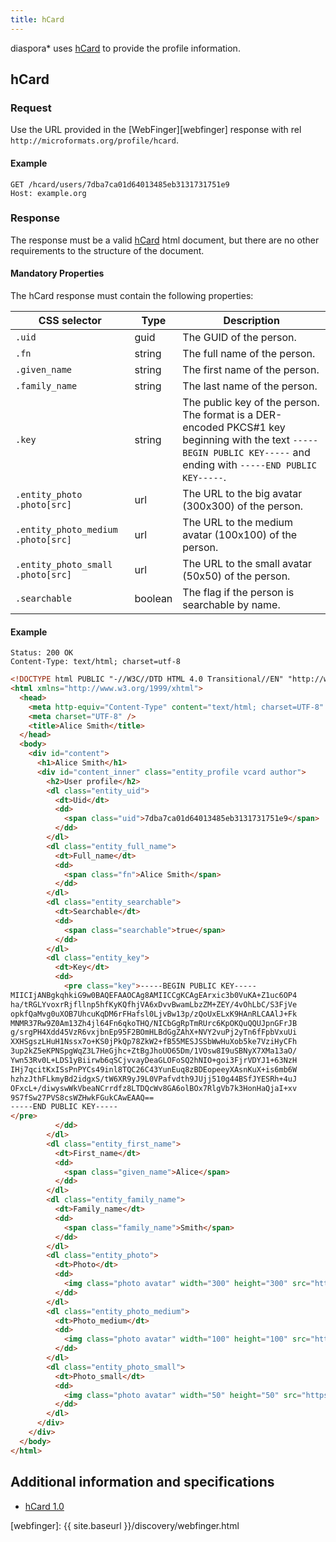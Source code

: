 ```yaml
---
title: hCard
---
```


diaspora\* uses [hCard][hcard] to provide the profile information.

## hCard

### Request

Use the URL provided in the [WebFinger][webfinger] response with rel `http://microformats.org/profile/hcard`.

#### Example

~~~
GET /hcard/users/7dba7ca01d64013485eb3131731751e9
Host: example.org
~~~

### Response

The response must be a valid [hCard][hcard] html document, but there are no other requirements to the structure of
the document.

#### Mandatory Properties

The hCard response must contain the following properties:

| CSS selector                       | Type    | Description                                                                                                                                                            |
| ---------------------------------- | ------- | ---------------------------------------------------------------------------------------------------------------------------------------------------------------------- |
| `.uid`                             | guid    | The GUID of the person.                                                                                                                                                |
| `.fn`                              | string  | The full name of the person.                                                                                                                                           |
| `.given_name`                      | string  | The first name of the person.                                                                                                                                          |
| `.family_name`                     | string  | The last name of the person.                                                                                                                                           |
| `.key`                             | string  | The public key of the person. The format is a DER-encoded PKCS\#1 key beginning with the text `-----BEGIN PUBLIC KEY-----` and ending with `-----END PUBLIC KEY-----`. |
| `.entity_photo .photo[src]`        | url     | The URL to the big avatar (300x300) of the person.                                                                                                                     |
| `.entity_photo_medium .photo[src]` | url     | The URL to the medium avatar (100x100) of the person.                                                                                                                  |
| `.entity_photo_small .photo[src]`  | url     | The URL to the small avatar (50x50) of the person.                                                                                                                     |
| `.searchable`                      | boolean | The flag if the person is searchable by name.                                                                                                                          |

#### Example

~~~
Status: 200 OK
Content-Type: text/html; charset=utf-8
~~~
~~~html
<!DOCTYPE html PUBLIC "-//W3C//DTD HTML 4.0 Transitional//EN" "http://www.w3.org/TR/REC-html40/loose.dtd">
<html xmlns="http://www.w3.org/1999/xhtml">
  <head>
    <meta http-equiv="Content-Type" content="text/html; charset=UTF-8" />
    <meta charset="UTF-8" />
    <title>Alice Smith</title>
  </head>
  <body>
    <div id="content">
      <h1>Alice Smith</h1>
      <div id="content_inner" class="entity_profile vcard author">
        <h2>User profile</h2>
        <dl class="entity_uid">
          <dt>Uid</dt>
          <dd>
            <span class="uid">7dba7ca01d64013485eb3131731751e9</span>
          </dd>
        </dl>
        <dl class="entity_full_name">
          <dt>Full_name</dt>
          <dd>
            <span class="fn">Alice Smith</span>
          </dd>
        </dl>
        <dl class="entity_searchable">
          <dt>Searchable</dt>
          <dd>
            <span class="searchable">true</span>
          </dd>
        </dl>
        <dl class="entity_key">
          <dt>Key</dt>
          <dd>
            <pre class="key">-----BEGIN PUBLIC KEY-----
MIICIjANBgkqhkiG9w0BAQEFAAOCAg8AMIICCgKCAgEArxic3b0VuKA+Z1uc6OP4
ha/tRGLYvoxrRjfllnp5hfKyKQfhjVA6xDvvBwamLbzZM+ZEY/4vOhLbC/S3FjVe
opkfQaMvg0uXOB7UhcuKqDM6rFHafsl0LjvBw13p/zQoUxELxK9HAnRLCAAlJ+Fk
MNMR37Rw9Z0Am13Zh4jl64Fn6qkoTHQ/NICbGgRpTmRUrc6KpOKQuQQUJpnGFrJB
g/srgPH4Xdd45VzR6vxjbnEp95F2BOmHLBdGgZAhX+NVY2vuPj2yTn6fFpbVxuUi
XXHSgszLHuH1Nssx7o+KS0jPkQp78ZkW2+fB55MESJSSbWwHuXob5ke7VziHyCFh
3up2kZ5eKPNSpgWqZ3L7HeGjhc+ZtBgJhoUO65Dm/1VOsw8I9uSBNyX7XMa13aO/
Ywn53Rv0L+LDS1yBiirwb6qSCjvvayDeaGLOFoSQ2hNIO+goi3FjrVDYJ1+63NzH
IHj7qcitKxISsPnPYCs49inl8TQC26C43YunEuq8zBDEopeeyXAsnKuX+is6mb6W
hzhzJthFLkmyBd2idgxS/tW6XR9yJ9L0VPafvdth9JUjj510g44BSfJYESRh+4uJ
OFxcL+/diwyswWkVbeaNCrrdfz8LTDQcWv8GA6olBOx7RlgVb7k3HonHaQjaI+xv
9S7fSw27PVS8csWZHwkFGukCAwEAAQ==
-----END PUBLIC KEY-----
</pre>
          </dd>
        </dl>
        <dl class="entity_first_name">
          <dt>First_name</dt>
          <dd>
            <span class="given_name">Alice</span>
          </dd>
        </dl>
        <dl class="entity_family_name">
          <dt>Family_name</dt>
          <dd>
            <span class="family_name">Smith</span>
          </dd>
        </dl>
        <dl class="entity_photo">
          <dt>Photo</dt>
          <dd>
            <img class="photo avatar" width="300" height="300" src="https://example.org/images/thumb_large_a795f872c93309597345.jpg" />
          </dd>
        </dl>
        <dl class="entity_photo_medium">
          <dt>Photo_medium</dt>
          <dd>
            <img class="photo avatar" width="100" height="100" src="https://example.org/images/thumb_medium_a795f872c93309597345.jpg" />
          </dd>
        </dl>
        <dl class="entity_photo_small">
          <dt>Photo_small</dt>
          <dd>
            <img class="photo avatar" width="50" height="50" src="https://example.org/images/thumb_small_a795f872c93309597345.jpg" />
          </dd>
        </dl>
      </div>
    </div>
  </body>
</html>
~~~

## Additional information and specifications

* [hCard 1.0][hcard]

[hcard]: http://microformats.org/wiki/hCard
[webfinger]: {{ site.baseurl }}/discovery/webfinger.html
